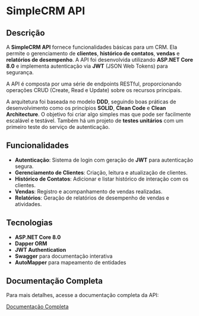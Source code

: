 # SimpleCRM API

## Descrição

A **SimpleCRM API** fornece funcionalidades básicas para um CRM. Ela permite o gerenciamento de **clientes**, **histórico de contatos**, **vendas** e **relatórios de desempenho**. A API foi desenvolvida utilizando **ASP.NET Core 8.0** e implementa autenticação via **JWT** (JSON Web Tokens) para segurança.

A API é composta por uma série de endpoints RESTful, proporcionando operações CRUD (Create, Read e Update) sobre os recursos principais.

A arquitetura foi baseada no modelo **DDD**, seguindo boas práticas de desenvolvimento como os princípios **SOLID**, **Clean Code** e **Clean Architecture**. O objetivo foi criar algo simples mas que pode ser facilmente escalável e testável.
Também há um projeto de **testes unitários** com um primeiro teste do serviço de autenticação.


## Funcionalidades

- **Autenticação**: Sistema de login com geração de **JWT** para autenticação segura.
- **Gerenciamento de Clientes**: Criação, leitura e atualização de clientes.
- **Histórico de Contatos**: Adicionar e listar histórico de interação com os clientes.
- **Vendas**: Registro e acompanhamento de vendas realizadas.
- **Relatórios**: Geração de relatórios de desempenho de vendas e atividades.

## Tecnologias

- **ASP.NET Core 8.0**
- **Dapper ORM**
- **JWT Authentication**
- **Swagger** para documentação interativa
- **AutoMapper** para mapeamento de entidades

## Documentação Completa

Para mais detalhes, acesse a documentação completa da API:

[Documentação Completa](https://github.com/fpdellazari/simple-crm-api/blob/main/Documentation.md)


